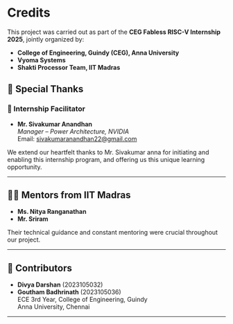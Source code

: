 # Credits

This project was carried out as part of the **CEG Fabless RISC-V Internship 2025**, jointly organized by:

- **College of Engineering, Guindy (CEG), Anna University**
- **Vyoma Systems**
- **Shakti Processor Team, IIT Madras**

## 🙌 Special Thanks

### 🎯 Internship Facilitator

- **Mr. Sivakumar Anandhan**  
  *Manager – Power Architecture, NVIDIA*  
  Email: sivakumaranandhan22@gmail.com  

We extend our heartfelt thanks to Mr. Sivakumar anna for initiating and enabling this internship program, and offering us this unique learning opportunity.

---

## 🧑‍🏫 Mentors from IIT Madras

- **Ms. Nitya Ranganathan**
- **Mr. Sriram**

Their technical guidance and constant mentoring were crucial throughout our project.

---

## 👥 Contributors

- **Divya Darshan** (2023105032)  
- **Goutham Badhrinath** (2023105036)  
ECE 3rd Year, College of Engineering, Guindy  
Anna University, Chennai

---

